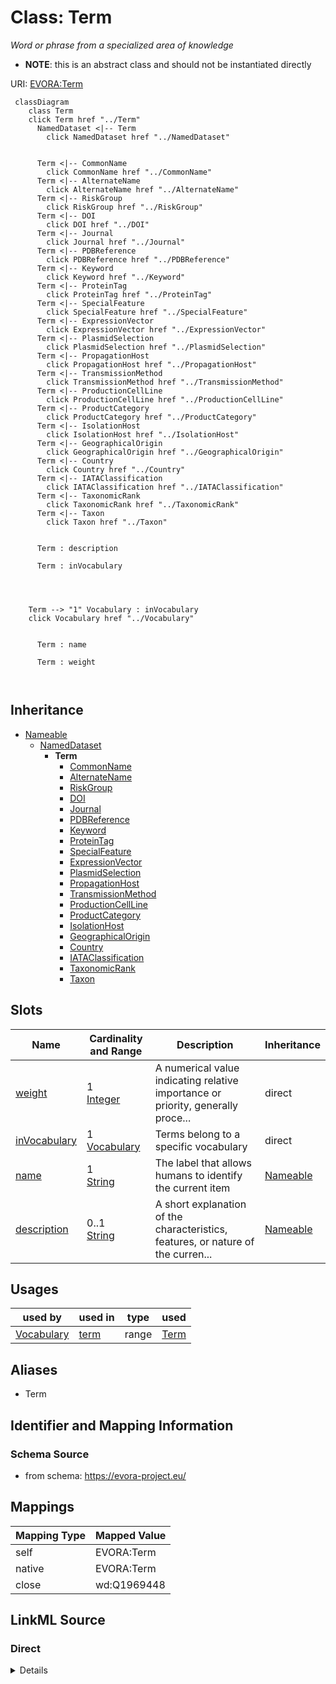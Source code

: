 

# Class: Term


_Word or phrase from a specialized area of knowledge_




* __NOTE__: this is an abstract class and should not be instantiated directly


URI: [EVORA:Term](https://evora-project.eu/Term)






```mermaid
 classDiagram
    class Term
    click Term href "../Term"
      NamedDataset <|-- Term
        click NamedDataset href "../NamedDataset"
      

      Term <|-- CommonName
        click CommonName href "../CommonName"
      Term <|-- AlternateName
        click AlternateName href "../AlternateName"
      Term <|-- RiskGroup
        click RiskGroup href "../RiskGroup"
      Term <|-- DOI
        click DOI href "../DOI"
      Term <|-- Journal
        click Journal href "../Journal"
      Term <|-- PDBReference
        click PDBReference href "../PDBReference"
      Term <|-- Keyword
        click Keyword href "../Keyword"
      Term <|-- ProteinTag
        click ProteinTag href "../ProteinTag"
      Term <|-- SpecialFeature
        click SpecialFeature href "../SpecialFeature"
      Term <|-- ExpressionVector
        click ExpressionVector href "../ExpressionVector"
      Term <|-- PlasmidSelection
        click PlasmidSelection href "../PlasmidSelection"
      Term <|-- PropagationHost
        click PropagationHost href "../PropagationHost"
      Term <|-- TransmissionMethod
        click TransmissionMethod href "../TransmissionMethod"
      Term <|-- ProductionCellLine
        click ProductionCellLine href "../ProductionCellLine"
      Term <|-- ProductCategory
        click ProductCategory href "../ProductCategory"
      Term <|-- IsolationHost
        click IsolationHost href "../IsolationHost"
      Term <|-- GeographicalOrigin
        click GeographicalOrigin href "../GeographicalOrigin"
      Term <|-- Country
        click Country href "../Country"
      Term <|-- IATAClassification
        click IATAClassification href "../IATAClassification"
      Term <|-- TaxonomicRank
        click TaxonomicRank href "../TaxonomicRank"
      Term <|-- Taxon
        click Taxon href "../Taxon"
      
      
      Term : description
        
      Term : inVocabulary
        
          
    
    
    Term --> "1" Vocabulary : inVocabulary
    click Vocabulary href "../Vocabulary"

        
      Term : name
        
      Term : weight
        
      
```





## Inheritance
* [Nameable](Nameable.md)
    * [NamedDataset](NamedDataset.md)
        * **Term**
            * [CommonName](CommonName.md)
            * [AlternateName](AlternateName.md)
            * [RiskGroup](RiskGroup.md)
            * [DOI](DOI.md)
            * [Journal](Journal.md)
            * [PDBReference](PDBReference.md)
            * [Keyword](Keyword.md)
            * [ProteinTag](ProteinTag.md)
            * [SpecialFeature](SpecialFeature.md)
            * [ExpressionVector](ExpressionVector.md)
            * [PlasmidSelection](PlasmidSelection.md)
            * [PropagationHost](PropagationHost.md)
            * [TransmissionMethod](TransmissionMethod.md)
            * [ProductionCellLine](ProductionCellLine.md)
            * [ProductCategory](ProductCategory.md)
            * [IsolationHost](IsolationHost.md)
            * [GeographicalOrigin](GeographicalOrigin.md)
            * [Country](Country.md)
            * [IATAClassification](IATAClassification.md)
            * [TaxonomicRank](TaxonomicRank.md)
            * [Taxon](Taxon.md)



## Slots

| Name | Cardinality and Range | Description | Inheritance |
| ---  | --- | --- | --- |
| [weight](weight.md) | 1 <br/> [Integer](Integer.md) | A numerical value indicating relative importance or priority, generally proce... | direct |
| [inVocabulary](inVocabulary.md) | 1 <br/> [Vocabulary](Vocabulary.md) | Terms belong to a specific vocabulary | direct |
| [name](name.md) | 1 <br/> [String](String.md) | The label that allows humans to identify the current item | [Nameable](Nameable.md) |
| [description](description.md) | 0..1 <br/> [String](String.md) | A short explanation of the characteristics, features, or nature of the curren... | [Nameable](Nameable.md) |





## Usages

| used by | used in | type | used |
| ---  | --- | --- | --- |
| [Vocabulary](Vocabulary.md) | [term](term.md) | range | [Term](Term.md) |




## Aliases


* Term



## Identifier and Mapping Information







### Schema Source


* from schema: https://evora-project.eu/




## Mappings

| Mapping Type | Mapped Value |
| ---  | ---  |
| self | EVORA:Term |
| native | EVORA:Term |
| close | wd:Q1969448 |







## LinkML Source

<!-- TODO: investigate https://stackoverflow.com/questions/37606292/how-to-create-tabbed-code-blocks-in-mkdocs-or-sphinx -->

### Direct

<details>
```yaml
name: Term
description: Word or phrase from a specialized area of knowledge
from_schema: https://evora-project.eu/
aliases:
- Term
close_mappings:
- wd:Q1969448
is_a: NamedDataset
abstract: true
slots:
- weight
- inVocabulary
slot_usage:
  weight:
    name: weight
    description: A numerical value indicating relative importance or priority, generally
      processed in ascending order. This weight helps prioritize content when organizing
      or processing data. Its value can be negative, with a default set to 0
    aliases:
    - weight
    close_mappings:
    - adms:status
    ifabsent: int(0)
    range: integer
    required: true
    multivalued: false
  inVocabulary:
    name: inVocabulary
    description: Terms belong to a specific vocabulary
    aliases:
    - in Vocabulary
    close_mappings:
    - wdp:P972
    range: Vocabulary
    required: true
    multivalued: false

```
</details>

### Induced

<details>
```yaml
name: Term
description: Word or phrase from a specialized area of knowledge
from_schema: https://evora-project.eu/
aliases:
- Term
close_mappings:
- wd:Q1969448
is_a: NamedDataset
abstract: true
slot_usage:
  weight:
    name: weight
    description: A numerical value indicating relative importance or priority, generally
      processed in ascending order. This weight helps prioritize content when organizing
      or processing data. Its value can be negative, with a default set to 0
    aliases:
    - weight
    close_mappings:
    - adms:status
    ifabsent: int(0)
    range: integer
    required: true
    multivalued: false
  inVocabulary:
    name: inVocabulary
    description: Terms belong to a specific vocabulary
    aliases:
    - in Vocabulary
    close_mappings:
    - wdp:P972
    range: Vocabulary
    required: true
    multivalued: false
attributes:
  weight:
    name: weight
    description: A numerical value indicating relative importance or priority, generally
      processed in ascending order. This weight helps prioritize content when organizing
      or processing data. Its value can be negative, with a default set to 0
    from_schema: https://evora-project.eu/
    aliases:
    - weight
    close_mappings:
    - adms:status
    rank: 1000
    ifabsent: int(0)
    alias: weight
    owner: Term
    domain_of:
    - DataProvider
    - Term
    range: integer
    required: true
    multivalued: false
  inVocabulary:
    name: inVocabulary
    description: Terms belong to a specific vocabulary
    from_schema: https://evora-project.eu/
    aliases:
    - in Vocabulary
    close_mappings:
    - wdp:P972
    rank: 1000
    alias: inVocabulary
    owner: Term
    domain_of:
    - Term
    range: Vocabulary
    required: true
    multivalued: false
  name:
    name: name
    description: The label that allows humans to identify the current item
    comments:
    - 'The title of the item should be as short and descriptive as possible. E.g.
      for virus products it should basically be based on the following Pattern:

      "Virus name", "virus host type", "collection year", "country of collection"
      ex "suspected epidemiological origin", "genotype", "strain", "variant name or
      specific feature"'
    from_schema: https://evora-project.eu/
    aliases:
    - name
    exact_mappings:
    - dct:title
    close_mappings:
    - rdfs:label
    rank: 1000
    alias: name
    owner: Term
    domain_of:
    - Nameable
    range: string
    required: true
    multivalued: false
  description:
    name: description
    description: A short explanation of the characteristics, features, or nature of
      the current item
    comments:
    - 'Describe this item in few lines. This description will serve as a summary to
      present the item.

      '
    from_schema: https://evora-project.eu/
    aliases:
    - description
    exact_mappings:
    - dct:description
    rank: 1000
    alias: description
    owner: Term
    domain_of:
    - Nameable
    range: string
    required: false
    multivalued: false

```
</details>